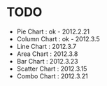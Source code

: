 TODO
=================

* Pie Chart : ok - 2012.2.21
* Column Chart : ok - 2012.3.5
* Line Chart : 2012.3.7
* Area Chart : 2012.3.8
* Bar Chart : 2012.3.23
* Scatter Chart : 2012.3.15
* Combo Chart : 2012.3.21 